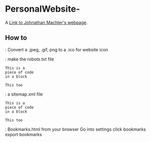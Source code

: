 # PersonalWebsite-
A [Link to Johnathan Machler's webpage](http://d.umn.edu/~machl005 "Johnathan Machlers webpage").


## How to 


: Convert a .jpeg, .gif, png to a .ico for website icon 

: make the robots.txt file

~~~~
This is a 
piece of code 
in a block
~~~~

```
This too
```


: a sitemap.xml file 

~~~~
This is a 
piece of code 
in a block
~~~~

```
This too
```

: Bookmarks.html from your browser
Go into settings click bookmarks export bookmarks
